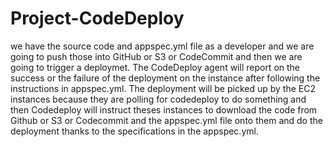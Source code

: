 # Project-CodeDeploy

we have the source code and appspec.yml file as a developer and we are going to push those into GitHub or S3 or CodeCommit and then we are going to trigger a deploymet. The CodeDeploy agent will report on the success or the failure of the deployment on the instance after following the instructions in appspec.yml. The deployment will be picked up by the EC2 instances because they are polling for codedeploy to do something and then Codedeploy will instruct theses instances to download the code from Github or S3 or Codecommit and the appspec.yml file onto them and do the deployment thanks to the specifications in the appspec.yml.
